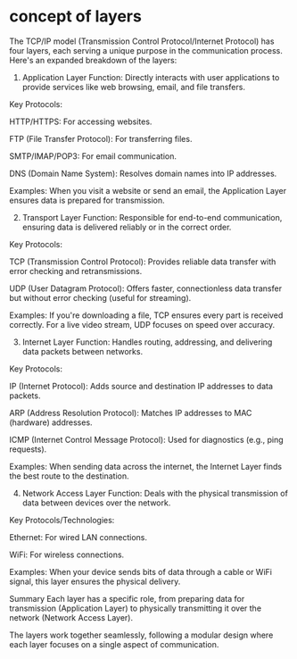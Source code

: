 # concept of layers
The TCP/IP model (Transmission Control Protocol/Internet Protocol) has four layers, each serving a unique purpose in the communication process. Here's an expanded breakdown of the layers:

1. Application Layer
Function: Directly interacts with user applications to provide services like web browsing, email, and file transfers.

Key Protocols:

HTTP/HTTPS: For accessing websites.

FTP (File Transfer Protocol): For transferring files.

SMTP/IMAP/POP3: For email communication.

DNS (Domain Name System): Resolves domain names into IP addresses.

Examples: When you visit a website or send an email, the Application Layer ensures data is prepared for transmission.

2. Transport Layer
Function: Responsible for end-to-end communication, ensuring data is delivered reliably or in the correct order.

Key Protocols:

TCP (Transmission Control Protocol): Provides reliable data transfer with error checking and retransmissions.

UDP (User Datagram Protocol): Offers faster, connectionless data transfer but without error checking (useful for streaming).

Examples: If you're downloading a file, TCP ensures every part is received correctly. For a live video stream, UDP focuses on speed over accuracy.

3. Internet Layer
Function: Handles routing, addressing, and delivering data packets between networks.

Key Protocols:

IP (Internet Protocol): Adds source and destination IP addresses to data packets.

ARP (Address Resolution Protocol): Matches IP addresses to MAC (hardware) addresses.

ICMP (Internet Control Message Protocol): Used for diagnostics (e.g., ping requests).

Examples: When sending data across the internet, the Internet Layer finds the best route to the destination.

4. Network Access Layer
Function: Deals with the physical transmission of data between devices over the network.

Key Protocols/Technologies:

Ethernet: For wired LAN connections.

WiFi: For wireless connections.

Examples: When your device sends bits of data through a cable or WiFi signal, this layer ensures the physical delivery.

Summary
Each layer has a specific role, from preparing data for transmission (Application Layer) to physically transmitting it over the network (Network Access Layer).

The layers work together seamlessly, following a modular design where each layer focuses on a single aspect of communication.
